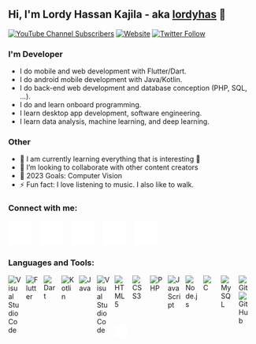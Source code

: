 ## Hi, I'm Lordy Hassan Kajila - aka [lordyhas][linktree] 👋 


<!-- 
https://img.shields.io/youtube/channel/subscribers/UCVluLhe_uBPZ7hr6blvtxtg?logo=youtube&logoColor=red&style=for-the-badge
-->
[![YouTube Channel Subscribers](https://img.shields.io/youtube/channel/subscribers/UCLxcC0C4arznYtwgArjlnoA?logo=youtube&logoColor=red&style=for-the-badge)][youtube]
[![Website](https://img.shields.io/website?label=hassankajila.com&style=for-the-badge&url=https%3A%2F%2Fhassankajila.com)][website]
[![Twitter Follow](https://img.shields.io/twitter/follow/lordyhas?color=1DA1F2&logo=twitter&style=for-the-badge)](https://twitter.com/intent/follow?original_referer=https%3A%2F%2Fgithub.com%2FcodeSTACKr&screen_name=codeSTACKr)
<!--
[![Visual Studio Marketplace Rating (Stars)](https://img.shields.io/visual-studio-marketplace/stars/codestackr.codestackr-theme?label=codeSTACKr%20VS%20Code%20Theme&logo=visualstudiocode&logoColor=ff652f&style=for-the-badge)](https://marketplace.visualstudio.com/items?itemName=codestackr.codestackr-theme)
[![Become A VS Code SuperHero](https://img.shields.io/badge/-Become%20A%20VS%20Code%20SuperHero%20%E2%86%92-gray.svg?colorB=ff652f&style=for-the-badge)](https://vsCodeHero.com) -->


### I'm Developer

- I do mobile and web development with Flutter/Dart.
- I do android mobile development with Java/Kotlin.
- I do back-end web development and database conception (PHP, SQL, ...).
- I do and learn onboard programming.
- I learn desktop app development, software engineering.
- I learn data analysis, machine learning, and deep learning.

### Other
- 🌱 I am currently learning everything that is interesting 🙂
- 👯 I’m looking to collaborate with other content creators
- 🥅 2023 Goals: Computer Vision
- ⚡ Fun fact: I love listening to music. I also like to walk.

### Connect with me:
[![website](./img/globe-dark.svg)][website]
&nbsp;&nbsp;
[![website](./img/youtube-dark.svg)][youtube]
&nbsp;&nbsp;
[![website](./img/twitter-dark.svg)][twitter]
&nbsp;&nbsp;
[![website](./img/linkedin-dark.svg)][linkedin]
&nbsp;&nbsp;
[![website](./img/instagram-dark.svg)][instagram]

### Languages and Tools:

[<img align="left" alt="Visual Studio Code" width="26px" src="https://cdn.jsdelivr.net/gh/devicons/devicon/icons/androidstudio/androidstudio-original.svg" style="padding-right:10px;" />][playlist]
[<img align="left" alt="Flutter" width="26px" src="https://cdn.jsdelivr.net/gh/devicons/devicon/icons/flutter/flutter-original.svg" style="padding-right:10px;" />][playlist]
[<img align="left" alt="Dart" width="26px" src="https://cdn.jsdelivr.net/gh/devicons/devicon/icons/dart/dart-original.svg" style="padding-right:10px;" />][playlist]
[<img align="left" alt="Kotlin" width="26px" src="https://cdn.jsdelivr.net/gh/devicons/devicon/icons/kotlin/kotlin-original.svg" style="padding-right:10px;" />][playlist]
[<img align="left" alt="Java" width="26px" src="https://cdn.jsdelivr.net/gh/devicons/devicon/icons/java/java-original.svg" style="padding-right:10px;" />][playlist]
[<img align="left" alt="Visual Studio Code" width="26px" src="https://cdn.jsdelivr.net/gh/devicons/devicon/icons/vscode/vscode-original.svg" style="padding-right:10px;" />][playlist]
[<img align="left" alt="HTML5" width="26px" src="https://cdn.jsdelivr.net/gh/devicons/devicon/icons/html5/html5-original.svg" style="padding-right:10px;" />][playlist]
[<img align="left" alt="CSS3" width="26px" src="https://cdn.jsdelivr.net/gh/devicons/devicon/icons/css3/css3-original.svg" style="padding-right:10px;" />][playlist]
[<img align="left" alt="PHP" width="26px" src="https://cdn.jsdelivr.net/gh/devicons/devicon/icons/php/php-original.svg" style="padding-right:10px;" />][playlist]
[<img align="left" alt="JavaScript" width="26px" src="https://cdn.jsdelivr.net/gh/devicons/devicon/icons/javascript/javascript-original.svg" style="padding-right:10px;" />][playlist]
[<img align="left" alt="Node.js" width="26px" src="https://cdn.jsdelivr.net/gh/devicons/devicon/icons/nodejs/nodejs-original.svg" style="padding-right:10px;" />][playlist]
[<img align="left" alt="C" width="26px" src="https://cdn.jsdelivr.net/gh/devicons/devicon/icons/c/c-original.svg" style="padding-right:10px;" />][playlist]
[<img align="left" alt="MySQL" width="26px" src="https://cdn.jsdelivr.net/gh/devicons/devicon/icons/mysql/mysql-original.svg" style="padding-right:10px;" />][playlist]
[<img align="left" alt="Git" width="26px" src="https://cdn.jsdelivr.net/gh/devicons/devicon/icons/git/git-original.svg" style="padding-right:10px;" />][playlist]
[<img align="left" alt="GitHub" width="26px" src="https://user-images.githubusercontent.com/3369400/139447912-e0f43f33-6d9f-45f8-be46-2df5bbc91289.png" style="padding-right:10px;" />][playlist]
[<img align="left" alt="Terminal" width="26px" src="./img/terminal-dark.svg" />][playlist]

<br />
<br />

---

<!--


### 📺 Latest YouTube Videos

<!-- YOUTUBE:START -- >
- [Coinbase Hacked! $16,308 Stolen - Don’t let this happen to you!!](https://www.youtube.com/watch?v=1GJkuRa1PjM)
- [Learning to Code is NOT Hard!!](https://www.youtube.com/watch?v=5jzIjU7Ed9o)
- [12 ways to center a div](https://www.youtube.com/watch?v=WM02RIeE1Fs)
- [How to center a div 12 ways!!](https://www.youtube.com/watch?v=kphds-1V9o8)
- [JavaScript Variables](https://www.youtube.com/watch?v=oXegXhqGQ30)
<!-- YOUTUBE:END -- >

➡️ [more videos...](https://youtube.com/codestackr)

---

### 📕 Latest Blog Posts

<!-- BLOG-POST-LIST:START -- >
- [Getting Started with MongoDB &amp; Mongoose](https://dev.to/codestackr/getting-started-with-mongodb-mongoose-2h6a)
- [How To Pass Application Tracking Systems &lpar;ATS&rpar; &amp; Get Interviews - Resume Tips for Software Developer](https://dev.to/codestackr/how-to-pass-application-tracking-systems-ats-get-interviews-resume-tips-for-software-developer-4bmo)
- [Microinteractions: Password Validation Animation](https://dev.to/codestackr/microinteractions-password-validation-animation-5629)
- [Notion + YouTube - A Powerful Combination for Productivity](https://dev.to/codestackr/notion-youtube-a-powerful-combination-for-productivity-1def)
- [Regular Expressions &lpar;RegEx&rpar; Crash Course](https://dev.to/codestackr/regular-expressions-regex-crash-course-248n)
<!-- BLOG-POST-LIST:END -- >

➡️ [more blog posts...](https://hassankajila.com/blog)

--- 

-->


<!--details>
  <summary>:zap: GitHub Stats</summary>

  <img align="left" alt="codeSTACKr's GitHub Stats" src="https://github-readme-stats.vercel.app/api?username=codeSTACKr&show_icons=true&hide_border=false&title_color=ff652f&icon_color=FFE400&bg_color=09131B&text_color=ffffff&border_color=0c1a25" />

</details-->

[linktree]: https://linktr.ee/hassankajila
[blog]: https://hassankajila.com/blog
[website]: https://hassankajila.com
[course]: http://hassankajila.com
[twitter]: https://twitter.com/lordyhas
[youtube]: https://youtube.com/@code_set
[playlist]: https://youtube.com/@code_set
[instagram]: https://instagram.com/lordyhas
[linkedin]: https://www.linkedin.com/in/hassankajila


